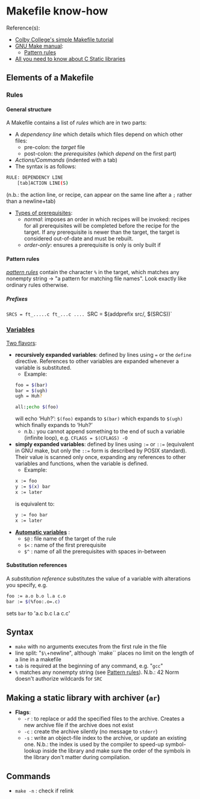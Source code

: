 # Makefile know-how
Reference(s):
- [Colby College's simple Makefile tutorial](https://www.cs.colby.edu/maxwell/courses/tutorials/maketutor/)
- [GNU Make manual](https://www.gnu.org/software/make/manual/make.html):
	- [Pattern rules](https://www.gnu.org/software/make/manual/make.html#Pattern-Intro)
- [All you need to know about C Static libraries](https://dev.to/iamkhalil42/all-you-need-to-know-about-c-static-libraries-1o0b)

## Elements of a Makefile
### Rules
#### General structure
A Makefile contains a list of *rules* which are in two parts:
- A *dependency line* which details which files depend on which other files:
	- pre-colon: the *target* file
	- post-colon: the *prerequisites* (which *depend* on the first part)
- *Actions/Commands* (indented with a tab)
- The syntax is as follows:
```bash
RULE: DEPENDENCY LINE
	[tab]ACTION LINE(S)
```
(n.b.: the action line, or recipe, can appear on the same line after a `;` rather than a newline+tab)
- [Types of prerequisites](https://www.gnu.org/software/make/manual/make.html#Prerequisite-Types):
	- *normal*: imposes an order in which recipes will be invoked: recipes for all prerequisites will be completed before the recipe for the target. If any prerequisite is newer than the target, the target is considered out-of-date and must be rebuilt.
	- *order-only*: ensures a prerequisite is only is only built if

#### Pattern rules
[*pattern rules*](https://www.gnu.org/software/make/manual/make.html#Pattern-Intro) contain the character `%` in the target, which matches any nonempty string -> "a pattern for matching file names". Look exactly like ordinary rules otherwise.

##### Prefixes
`SRCS = ft_.....c ft_...c ....
`SRC = $(addprefix src/, $(SRCS))`


### [Variables](https://www.gnu.org/software/make/manual/make.html#Using-Variables)
[Two flavors](https://www.gnu.org/software/make/manual/make.html#Flavors):
- **recursively expanded variables**: defined by lines using `=` or the `define` directive. References to other variables are expanded whenever a variable is substituted.
	- Example:
	```bash
	foo = $(bar)
	bar = $(ugh)
	ugh = Huh?

	all:;echo $(foo)
	```
	will echo ‘Huh?’: `$(foo)` expands to `$(bar)` which expands to `$(ugh)` which finally expands to ‘Huh?’
	- n.b.: you cannot append something to the end of such a variable (infinite loop), e.g. `CFLAGS = $(CFLAGS) -O`
- **simply expanded variables**: defined by lines using `:=` or `::=` (equivalent in GNU make, but only the `::=` form is described by POSIX standard). Their value is scanned only once, expanding any references to other variables and functions, when the variable is defined.
	- Example:
	```bash
	x := foo
	y := $(x) bar
	x := later
	```
	is equivalent to:
	```bash
	y := foo bar
	x := later
	```
- [**Automatic variables**](https://www.gnu.org/software/make/manual/make.html#Automatic-Variables) :
	- `$@` : file name of the target of the rule
	- `$<` : name of the first prerequisite
	- `$^` : name of all the prerequisites with spaces in-between

#### Substitution references
A *substitution reference* substitutes the value of a variable with alterations you specify, e.g.
```bash
foo := a.o b.o l.a c.o
bar := $(%foo:.o=.c)
```
sets `bar` to 'a.c b.c l.a c.c'

## Syntax
- `make` with no arguments executes from the first rule in the file
- line split: "`$\`+newline", although `make`` places no limit on the length of a line in a makefile
- `tab` is required at the beginning of any command, e.g. "`gcc`"
- `%` matches any nonempty string (see [Pattern rules](https://www.gnu.org/software/make/manual/make.html#Pattern-Intro)). N.b.: 42 Norm doesn't authorize wildcards for `SRC`

## Making a static library with archiver (`ar`)
- **Flags**:
	- `-r` : to replace or add the specified files to the archive. Creates a new archive file if the archive does not exist
	- `-c` : create the archive silently (no message to `stderr`)
	- `-s` : write an object-file index to the archive, or update an existing one. N.b.: the index is used by the compiler to speed-up symbol-lookup inside the library and make sure the order of the symbols in the library don't matter during compilation.


## Commands
- `make -n` : check if relink